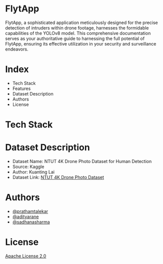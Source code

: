 # FlytApp
FlytApp, a sophisticated application meticulously designed for the precise detection of intruders within drone footage, harnesses the formidable capabilities of the YOLOv8 model. This comprehensive documentation serves as your authoritative guide to harnessing the full potential of FlytApp, ensuring its effective utilization in your security and surveillance endeavors.

# Index
* Tech Stack
* Features
* Dataset Description
* Authors
* License

# Tech Stack 





# Dataset Description
* Dataset Name: NTUT 4K Drone Photo Dataset for Human Detection
* Source: Kaggle
* Author: Kuanting Lai
* Dataset Link: [NTUT 4K Drone Photo Dataset](https://www.kaggle.com/datasets/kuantinglai/ntut-4k-drone-photo-dataset-for-human-detection/data)



# Authors
* [@prathamtalekar](https://www.linkedin.com/in/air72/)
* [@adityarane](https://www.linkedin.com/in/aditya-rane-802098140/)
* [@sadhanasharma](https://www.linkedin.com/in/sadhana-sharma-/)

# License
[Apache License 2.0]()


